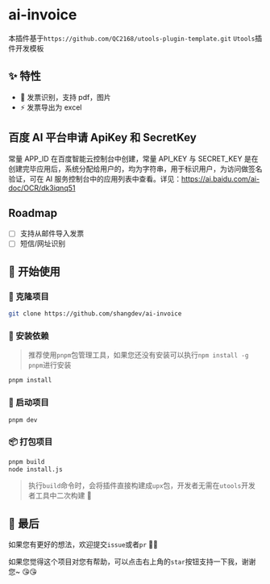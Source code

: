 # ai-invoice

本插件基于`https://github.com/QC2168/utools-plugin-template.git` `Utools`插件开发模板

## ✨ 特性

- 🌈 发票识别，支持 pdf，图片
- ⚡ 发票导出为 excel

## 百度 AI 平台申请 ApiKey 和 SecretKey

常量 APP_ID 在百度智能云控制台中创建，常量 API_KEY 与 SECRET_KEY 是在创建完毕应用后，系统分配给用户的，均为字符串，用于标识用户，为访问做签名验证，可在 AI 服务控制台中的应用列表中查看。详见：https://ai.baidu.com/ai-doc/OCR/dk3iqnq51

## Roadmap

- [ ] 支持从邮件导入发票
- [ ] 短信/网址识别

## 🥩 开始使用

### 🔗 克隆项目

```bash
git clone https://github.com/shangdev/ai-invoice
```

### 🔧 安装依赖

> 推荐使用`pnpm`包管理工具，如果您还没有安装可以执行`npm install -g pnpm`进行安装

```bash
pnpm install
```

### 🛫 启动项目

```bash
pnpm dev
```

### 📦 打包项目

```bash
pnpm build
node install.js
```

> 执行`build`命令时，会将插件直接构建成`upx`包，开发者无需在`utools`开发者工具中二次构建 🚀

## 🍭 最后

如果您有更好的想法，欢迎提交`issue`或者`pr` 🥰🥰

如果您觉得这个项目对您有帮助，可以点击右上角的`star`按钮支持一下我，谢谢您~ 😘😘

